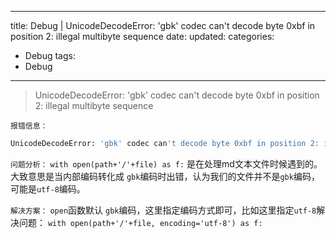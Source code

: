 
---
 title: Debug | UnicodeDecodeError: 'gbk' codec can't decode byte 0xbf in position 2: illegal multibyte sequence
 date: 
 updated: 
 categories:
 - Debug
 tags:
 - Debug
---
>UnicodeDecodeError: 'gbk' codec can't decode byte 0xbf in position 2: illegal multibyte sequence
<!--less-->
﻿`报错信息：`

```bash
UnicodeDecodeError: 'gbk' codec can't decode byte 0xbf in position 2: illegal multibyte sequence
```

`问题分析：`
`with open(path+'/'+file) as f:`
是在处理md文本文件时候遇到的。
大致意思是当内部编码转化成 `gbk`编码时出错，认为我们的文件并不是`gbk`编码，可能是`utf-8`编码。

`解决方案：`
`open`函数默认 `gbk`编码，这里指定编码方式即可，比如这里指定`utf-8`解决问题：
`with open(path+'/'+file, encoding='utf-8') as f:`
